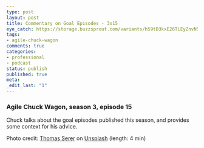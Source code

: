 ```yaml
---
type: post
layout: post
title: Commentary on Goal Episodes - 3x15
eye_catch: https://storage.buzzsprout.com/variants/h59tD3kxE26TLEyZnvN5uL4d/8d66eb17bb7d02ca4856ab443a78f2148cafbb129f58a3c81282007c6fe24ff2?.jpg
tags:
- agile-chuck-wagon
comments: true
categories:
- professional
- podcast
status: publish
published: true
meta:
_edit_last: "1"
---
```


### Agile Chuck Wagon, season 3, episode 15

Chuck talks about the goal episodes published this season, and provides some context for his advice.

Photo credit: [Thomas Serer](https://unsplash.com/photos/Kxjkme-WQMQ?utm_source=unsplash&amp;utm_medium=referral&amp;utm_content=creditCopyText) on [Unsplash](https://unsplash.com/search/photos/goal?utm_source=unsplash&amp;utm_medium=referral&amp;utm_content=creditCopyText) (length: 4 min)
